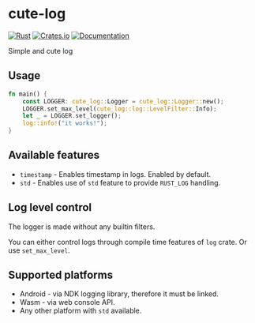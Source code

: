 # cute-log

[![Rust](https://github.com/DoumanAsh/cute-log/actions/workflows/rust.yml/badge.svg)](https://github.com/DoumanAsh/cute-log/actions/workflows/rust.yml)
[![Crates.io](https://img.shields.io/crates/v/cute-log.svg)](https://crates.io/crates/cute-log)
[![Documentation](https://docs.rs/cute-log/badge.svg)](https://docs.rs/crate/cute-log/)

Simple and cute log

## Usage

```rust
fn main() {
    const LOGGER: cute_log::Logger = cute_log::Logger::new();
    LOGGER.set_max_level(cute_log::log::LevelFilter::Info);
    let _ = LOGGER.set_logger();
    log::info!("it works!");
}
```

## Available features

- `timestamp` - Enables timestamp in logs. Enabled by default.
- `std` - Enables use of `std` feature to provide `RUST_LOG` handling.

## Log level control

The logger is made without any builtin filters.

You can either control logs through compile time features of `log` crate.
Or use `set_max_level`.

## Supported platforms

- Android - via NDK logging library, therefore it must be linked.
- Wasm - via web console API.
- Any other platform with `std` available.
